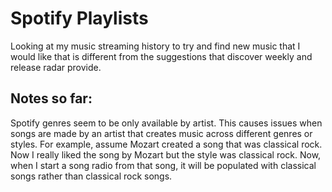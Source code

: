 # Spotify Playlists
Looking at my music streaming history to try and find new music that I would like that is different from the suggestions that discover weekly and release radar provide.

## Notes so far:
Spotify genres seem to be only available by artist. This causes issues when songs are made by an artist that creates music across different genres or styles. For example, assume Mozart created a song that was classical rock. Now I really liked the song by Mozart but the style was classical rock. Now, when I start a song radio from that song, it will be populated with classical songs rather than classical rock songs.

